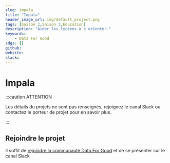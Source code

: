 ```yaml
---
slug: impala
title: "Impala"
header_image_url: img/default_project.png
tags: [Saison 2,Saison 1,Education]
description: "Aider les lycéens à s'orienter."
keywords:
    - Data For Good
sdgs: []
github: 
website: 
slack: 
---
```


# Impala

:::caution ATTENTION

Les détails du projets ne sont pas renseignés, rejoignez le canal Slack ou contactez le porteur de projet pour en savoir plus.

:::


## Rejoindre le projet
Il suffit de [rejoindre la communauté Data For Good](/join) et de se présenter sur le canal Slack 

